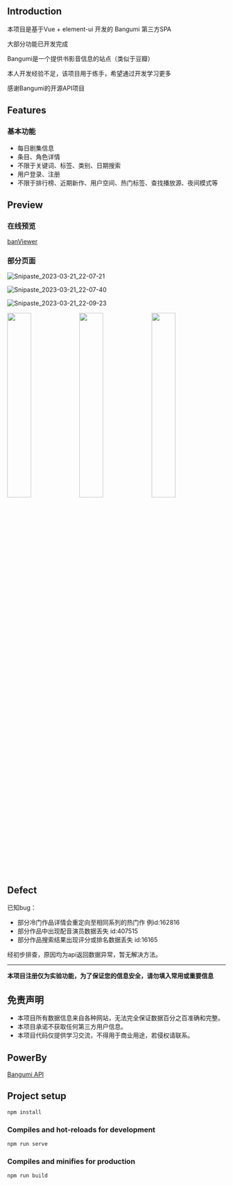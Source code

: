 ## Introduction

本项目是基于Vue + element-ui 开发的 Bangumi 第三方SPA

大部分功能已开发完成

Bangumi是一个提供书影音信息的站点（类似于豆瓣）

本人开发经验不足，该项目用于练手，希望通过开发学习更多

感谢Bangumi的开源API项目



## Features

### 基本功能

- 每日剧集信息
- 条目、角色详情
- 不限于关键词、标签、类别、日期搜索
- 用户登录、注册
- 不限于排行榜、近期新作、用户空间、热门标签、查找播放源、夜间模式等

## Preview

### 在线预览

[banViewer](https://nanogenji.github.io/)

### 部分页面

![Snipaste_2023-03-21_22-07-21](https://user-images.githubusercontent.com/81917638/226647930-8b634524-0ea9-4778-b278-b01efd861dfd.jpg)

![Snipaste_2023-03-21_22-07-40](https://user-images.githubusercontent.com/81917638/226648033-76ce4474-539d-4d20-90c3-9a72bcd80132.jpg)

![Snipaste_2023-03-21_22-09-23](https://user-images.githubusercontent.com/81917638/226648120-918deb23-e6a2-4966-9b4c-f172719919f6.jpg)

<!-- ![Snipaste_2023-03-21_22-08-14](https://user-images.githubusercontent.com/81917638/226648629-952ed41a-240e-471e-a696-a7094f31c550.jpg) -->
<img src="https://user-images.githubusercontent.com/81917638/226648629-952ed41a-240e-471e-a696-a7094f31c550.jpg" style="width:33%;" /><img src="https://user-images.githubusercontent.com/81917638/226648851-f82b65f8-af1b-40ca-8147-0fd054856661.jpg" style="width:33%;" /><img src="https://user-images.githubusercontent.com/81917638/226648940-f19b2d6d-7ee6-4085-9ed8-a8af224854ec.jpg" style="width:33%;" />

## Defect

已知bug：

- 部分冷门作品详情会重定向至相同系列的热门作 例id:162816
- 部分作品中出现配音演员数据丢失 id:407515
- 部分作品搜索结果出现评分或排名数据丢失 id:16165

经初步排查，原因均为api返回数据异常，暂无解决方法。

------

**本项目注册仅为实验功能，为了保证您的信息安全，请勿填入常用或重要信息**

## 免责声明

- 本项目所有数据信息来自各种网站，无法完全保证数据百分之百准确和完整。
- 本项目承诺不获取任何第三方用户信息。
- 本项目代码仅提供学习交流，不得用于商业用途，若侵权请联系。

## PowerBy

[Bangumi API](https://bangumi.github.io/api/)

## Project setup

```
npm install
```

### Compiles and hot-reloads for development

```
npm run serve
```

### Compiles and minifies for production

```
npm run build
```
